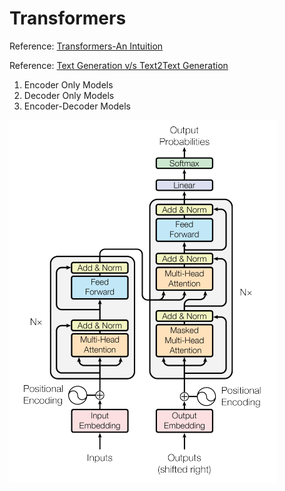 # Transformers

Reference: [Transformers-An Intuition](https://medium.com/@sharathhebbar24/transformers-an-intution-3ef6ef3b15f5)

Reference: [Text Generation v/s Text2Text Generation](https://medium.com/@sharathhebbar24/text-generation-v-s-text2text-generation-3a2b235ac19b)

1. Encoder Only Models
2. Decoder Only Models
3. Encoder-Decoder Models

![Context](https://github.com/SharathHebbar/Transformers/blob/main/assets/attention_is_all_you_need.png)

